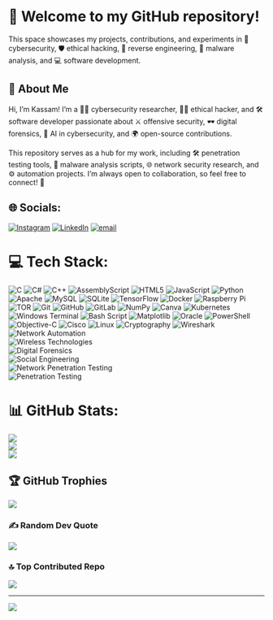 # 🚀 Welcome to my GitHub repository!

This space showcases my projects, contributions, and experiments in 🔐 cybersecurity, 🛡 ethical hacking, 🔎 reverse engineering, 🦠 malware analysis, and 💻 software development.


## 👋 About Me

Hi, I’m Kassam! I’m a 🧑‍💻 cybersecurity researcher, 🕵️‍♂️ ethical hacker, and 🛠 software developer passionate about ⚔️ offensive security, 🕶 digital forensics, 🤖 AI in cybersecurity, and 🌍 open-source contributions.

This repository serves as a hub for my work, including 🛠 penetration testing tools, 🦠 malware analysis scripts, 🌐 network security research, and ⚙️ automation projects. I’m always open to collaboration, so feel free to connect! 🤝


## 🌐 Socials:
[![Instagram](https://img.shields.io/badge/Instagram-%23E4405F.svg?logo=Instagram&logoColor=white)](https://instagram.com/zedx.___) [![LinkedIn](https://img.shields.io/badge/LinkedIn-%230077B5.svg?logo=linkedin&logoColor=white)](https://linkedin.com/in/kassam-dakhlalah-2b44bb207/) [![email](https://img.shields.io/badge/Email-D14836?logo=gmail&logoColor=white)](mailto:kassam.dakhlalah@outlook.com) 

# 💻 Tech Stack:
![C](https://img.shields.io/badge/c-%2300599C.svg?style=for-the-badge&logo=c&logoColor=white) 
![C#](https://img.shields.io/badge/c%23-%23239120.svg?style=for-the-badge&logo=csharp&logoColor=white) 
![C++](https://img.shields.io/badge/c++-%2300599C.svg?style=for-the-badge&logo=c%2B%2B&logoColor=white) 
![AssemblyScript](https://img.shields.io/badge/assembly%20script-%23000000.svg?style=for-the-badge&logo=assemblyscript&logoColor=white) 
![HTML5](https://img.shields.io/badge/html5-%23E34F26.svg?style=for-the-badge&logo=html5&logoColor=white) 
![JavaScript](https://img.shields.io/badge/javascript-%23323330.svg?style=for-the-badge&logo=javascript&logoColor=%23F7DF1E) 
![Python](https://img.shields.io/badge/python-3670A0?style=for-the-badge&logo=python&logoColor=ffdd54) 
![Apache](https://img.shields.io/badge/apache-%23D42029.svg?style=for-the-badge&logo=apache&logoColor=white) 
![MySQL](https://img.shields.io/badge/mysql-4479A1.svg?style=for-the-badge&logo=mysql&logoColor=white) 
![SQLite](https://img.shields.io/badge/sqlite-%2307405e.svg?style=for-the-badge&logo=sqlite&logoColor=white) 
![TensorFlow](https://img.shields.io/badge/TensorFlow-%23FF6F00.svg?style=for-the-badge&logo=TensorFlow&logoColor=white) 
![Docker](https://img.shields.io/badge/docker-%230db7ed.svg?style=for-the-badge&logo=docker&logoColor=white) 
![Raspberry Pi](https://img.shields.io/badge/-Raspberry_Pi-C51A4A?style=for-the-badge&logo=Raspberry-Pi) 
![TOR](https://img.shields.io/badge/tor-%237E4798.svg?style=for-the-badge&logo=tor-project&logoColor=white) 
![Git](https://img.shields.io/badge/git-%23F05033.svg?style=for-the-badge&logo=git&logoColor=white) 
![GitHub](https://img.shields.io/badge/github-%23121011.svg?style=for-the-badge&logo=github&logoColor=white) 
![GitLab](https://img.shields.io/badge/gitlab-%23181717.svg?style=for-the-badge&logo=gitlab&logoColor=white) 
![NumPy](https://img.shields.io/badge/numpy-%23013243.svg?style=for-the-badge&logo=numpy&logoColor=white) 
![Canva](https://img.shields.io/badge/Canva-%2300C4CC.svg?style=for-the-badge&logo=Canva&logoColor=white) 
![Kubernetes](https://img.shields.io/badge/kubernetes-%23326ce5.svg?style=for-the-badge&logo=kubernetes&logoColor=white) 
![Windows Terminal](https://img.shields.io/badge/Windows%20Terminal-%234D4D4D.svg?style=for-the-badge&logo=windows-terminal&logoColor=white) 
![Bash Script](https://img.shields.io/badge/bash_script-%23121011.svg?style=for-the-badge&logo=gnu-bash&logoColor=white) 
![Matplotlib](https://img.shields.io/badge/Matplotlib-%23ffffff.svg?style=for-the-badge&logo=Matplotlib&logoColor=black) 
![Oracle](https://img.shields.io/badge/Oracle-F80000?style=for-the-badge&logo=oracle&logoColor=white) 
![PowerShell](https://img.shields.io/badge/PowerShell-%235391FE.svg?style=for-the-badge&logo=powershell&logoColor=white) 
![Objective-C](https://img.shields.io/badge/OBJECTIVE--C-%233A95E3.svg?style=for-the-badge&logo=apple&logoColor=white) 
![Cisco](https://img.shields.io/badge/cisco-%23049fd9.svg?style=for-the-badge&logo=cisco&logoColor=black) 
![Linux](https://img.shields.io/badge/linux-%23FCC624.svg?style=for-the-badge&logo=linux&logoColor=black)
![Cryptography](https://img.shields.io/badge/cryptography-%2300A0B0.svg?style=for-the-badge&logo=crypto&logoColor=white)
![Wireshark](https://img.shields.io/badge/wireshark-%231F69C4.svg?style=for-the-badge&logo=wireshark&logoColor=white)  
![Network Automation](https://img.shields.io/badge/network%20automation-%2300A9E0.svg?style=for-the-badge&logo=automation&logoColor=white)  
![Wireless Technologies](https://img.shields.io/badge/wireless%20technologies-%2300A4D1.svg?style=for-the-badge&logo=wifi&logoColor=white)  
![Digital Forensics](https://img.shields.io/badge/digital%20forensics-%2300A1D8.svg?style=for-the-badge&logo=internet-explorer&logoColor=white)  
![Social Engineering](https://img.shields.io/badge/social%20engineering-%23F44336.svg?style=for-the-badge&logo=people&logoColor=white)  
![Network Penetration Testing](https://img.shields.io/badge/network%20penetration%20testing-%230D47A1.svg?style=for-the-badge&logo=hackerrank&logoColor=white)  
![Penetration Testing](https://img.shields.io/badge/penetration%20testing-%233232C2.svg?style=for-the-badge&logo=key&logoColor=white)


# 📊 GitHub Stats:
![](https://github-readme-stats.vercel.app/api?username=kassam-99&theme=dark&hide_border=false&include_all_commits=false&count_private=false)<br/>
![](https://nirzak-streak-stats.vercel.app/?user=kassam-99&theme=dark&hide_border=false)<br/>
![](https://github-readme-stats.vercel.app/api/top-langs/?username=kassam-99&theme=dark&hide_border=false&include_all_commits=false&count_private=false&layout=compact)

## 🏆 GitHub Trophies
![](https://github-profile-trophy.vercel.app/?username=kassam-99&theme=ocean_dark&no-frame=false&no-bg=false&margin-w=4)

### ✍️ Random Dev Quote
![](https://quotes-github-readme.vercel.app/api?type=horizontal&theme=radical)

### 🔝 Top Contributed Repo
![](https://github-contributor-stats.vercel.app/api?username=kassam-99&limit=5&theme=dark&combine_all_yearly_contributions=true)

---
[![](https://visitcount.itsvg.in/api?id=kassam-99&icon=0&color=0)](https://visitcount.itsvg.in)

